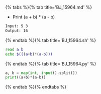 {% tabs %}{% tab title='BJ_15964.md' %}

* Print (a + b) * (a - b)

```txt
Input: 5 3
Output: 16
```

{% endtab %}{% tab title='BJ_15964.sh' %}

```sh
read a b
echo $(((a+b)*(a-b)))
```

{% endtab %}{% tab title='BJ_15964.py' %}

```py
a, b = map(int, input().split())
print((a+b)*(a-b))
```

{% endtab %}{% endtabs %}
